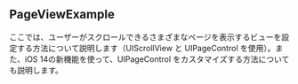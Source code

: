 ## PageViewExample

ここでは、ユーザーがスクロールできるさまざまなページを表示するビューを設定する方法について説明します（UIScrollView と UIPageControl を使用）。また、iOS 14の新機能を使って、UIPageControl をカスタマイズする方法についても説明します。
